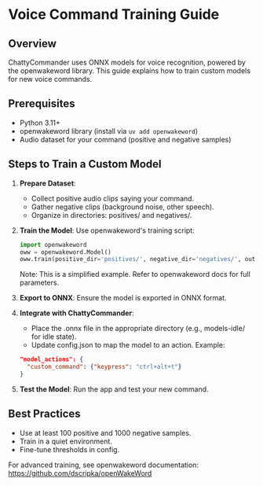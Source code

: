 # Voice Command Training Guide

## Overview

ChattyCommander uses ONNX models for voice recognition, powered by the openwakeword library. This guide explains how to train custom models for new voice commands.

## Prerequisites

- Python 3.11+
- openwakeword library (install via `uv add openwakeword`)
- Audio dataset for your command (positive and negative samples)

## Steps to Train a Custom Model

1. **Prepare Dataset**:

   - Collect positive audio clips saying your command.
   - Gather negative clips (background noise, other speech).
   - Organize in directories: positives/ and negatives/.

1. **Train the Model**:
   Use openwakeword's training script:

   ```python
   import openwakeword
   oww = openwakeword.Model()
   oww.train(positive_dir='positives/', negative_dir='negatives/', output_model='custom_command.onnx')
   ```

   Note: This is a simplified example. Refer to openwakeword docs for full parameters.

1. **Export to ONNX**:
   Ensure the model is exported in ONNX format.

1. **Integrate with ChattyCommander**:

   - Place the .onnx file in the appropriate directory (e.g., models-idle/ for idle state).
   - Update config.json to map the model to an action.
     Example:

   ```json
   "model_actions": {
     "custom_command": {"keypress": "ctrl+alt+t"}
   }
   ```

1. **Test the Model**:
   Run the app and test your new command.

## Best Practices

- Use at least 100 positive and 1000 negative samples.
- Train in a quiet environment.
- Fine-tune thresholds in config.

For advanced training, see openwakeword documentation: https://github.com/dscripka/openWakeWord

